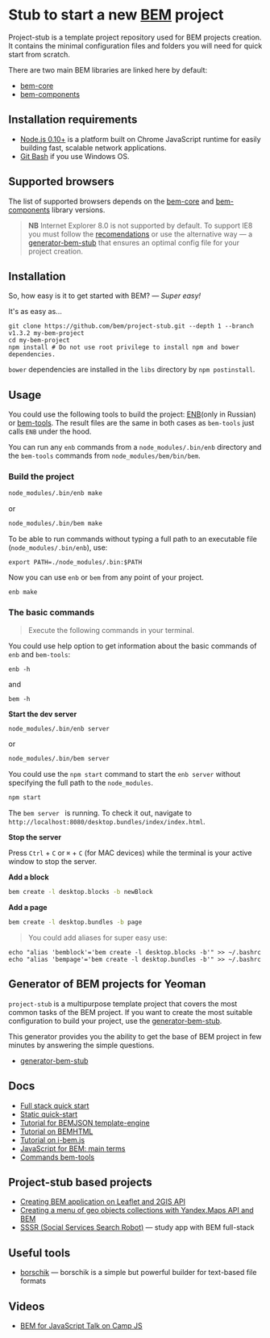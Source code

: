 # Stub to start a new [BEM](https://bem.info) project

Project-stub is a template project repository used for BEM projects creation. It contains the minimal configuration files and folders you will need for quick start from scratch.

There are two main BEM libraries are linked here by default:

* [bem-core](https://en.bem.info/libs/bem-core/)
* [bem-components](https://en.bem.info/libs/bem-components/)

## Installation requirements

* [Node.js 0.10+](http://nodejs.org) is a platform built on Chrome JavaScript runtime for easily building fast, scalable network applications.
* [Git Bash](http://msysgit.github.io/) if you use Windows OS.

## Supported browsers

The list of supported browsers depends on the [bem-core](https://en.bem.info/libs/bem-core/current/#supported-browsers) and [bem-components](https://en.bem.info/libs/bem-components/current/#supported-browsers) library versions.

>**NB** Internet Explorer 8.0 is not supported by default. To support IE8 you must follow the [recomendations](https://en.bem.info/libs/bem-components/current/#support-for-internet-explorer-8) or use the alternative way — a [generator-bem-stub](https://en.bem.info/tools/bem/bem-stub/) that ensures an optimal config file for your project creation.

## Installation

So, how easy is it to get started with BEM? — *Super easy!*

It's as easy as...

```
git clone https://github.com/bem/project-stub.git --depth 1 --branch v1.3.2 my-bem-project
cd my-bem-project
npm install # Do not use root privilege to install npm and bower dependencies.
```

`bower` dependencies are installed in the `libs` directory by `npm postinstall`.

## Usage

You could use the following tools to build the project: [ENB](https://ru.bem.info/tools/bem/enb-bem-techs/)(only in Russian) or [bem-tools](https://bem.info/tools/bem/bem-tools/). The result files are the same in both cases as `bem-tools` just calls `ENB` under the hood.

You can run any `enb` commands from a `node_modules/.bin/enb` directory and the `bem-tools` commands from `node_modules/bem/bin/bem`.

### Build the project

```bash
node_modules/.bin/enb make
```
or 
```bash
node_modules/.bin/bem make
```

To be able to run commands without typing a full path to an executable file (`node_modules/.bin/enb`), use:

```
export PATH=./node_modules/.bin:$PATH
```

Now you can use `enb` or `bem` from any point of your project.

```
enb make
```

### The basic commands

>Execute the following commands in your terminal.

You could use help option to get information about the basic commands of `enb` and `bem-tools`:

```
enb -h
```
and

```
bem -h
```

**Start the dev server**

```bash
node_modules/.bin/enb server
```
or 
```bash
node_modules/.bin/bem server
```

You could use the `npm start` command to start the `enb server` without specifying the full path to the `node_modules`.

```bash
npm start
```

The `bem server ` is running. To check it out, navigate to `http://localhost:8080/desktop.bundles/index/index.html`.

**Stop the server**

Press `Ctrl` + `C` or `⌘` + `C` (for MAC devices) while the terminal is your active window to stop the server.

**Add a block**

```bash
bem create -l desktop.blocks -b newBlock
```

**Add a page**

```bash
bem create -l desktop.bundles -b page
```

>You could add aliases for super easy use:<br>
```
echo "alias 'bemblock'='bem create -l desktop.blocks -b'" >> ~/.bashrc
echo "alias 'bempage'='bem create -l desktop.bundles -b'" >> ~/.bashrc
```

## Generator of BEM projects for Yeoman

`project-stub` is a multipurpose template project that covers the most common tasks of the BEM project. If you want to create the most suitable configuration to build your project, use the [generator-bem-stub](https://en.bem.info/tools/bem/bem-stub/).

This generator provides you the ability to get the base of BEM project in few minutes by answering the simple questions.
- [generator-bem-stub](https://en.bem.info/tools/bem/bem-stub/)

## Docs

- [Full stack quick start](https://en.bem.info/articles/start-with-project-stub/)
- [Static quick-start](https://en.bem.info/tutorials/quick-start-static/)
- [Tutorial for BEMJSON template-engine](https://en.bem.info/technology/bemjson/current/bemjson/)
- [Tutorial on BEMHTML](https://en.bem.info/libs/bem-core/2.0.0/bemhtml/reference/)
- [Tutorial on i-bem.js](https://en.bem.info/tutorials/bem-js-tutorial/)
- [JavaScript for BEM: main terms](https://en.bem.info/articles/bem-js-main-terms/)
- [Commands bem-tools](https://en.bem.info/tools/bem/bem-tools/commands/)

## Project-stub based projects

- [Creating BEM application on Leaflet and 2GIS API](https://en.bem.info/tutorials/firm-card-story/)
- [Creating a menu of geo objects collections with Yandex.Maps API and BEM](https://en.bem.info/tutorials/yamapsbem/)
- [SSSR (Social Services Search Robot)](https://github.com/bem/sssr) — study app with BEM full-stack

## Useful tools

- [borschik](https://en.bem.info/tools/optimizers/borschik/) — borschik is a simple but powerful builder for text-based file formats

## Videos
- [BEM for JavaScript Talk on Camp JS](https://en.bem.info/talks/campjs-melbourne-2014/)
